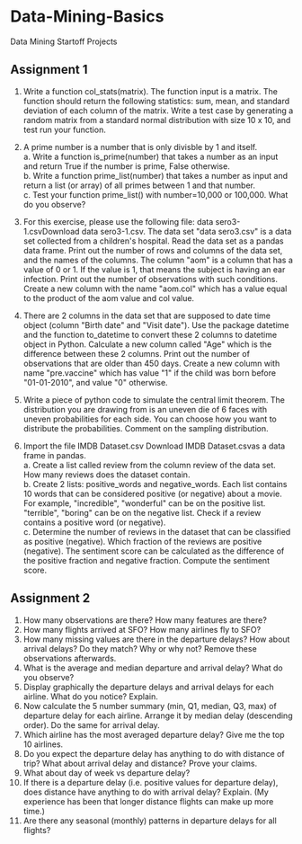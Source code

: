 # Data-Mining-Basics
Data Mining Startoff Projects

## Assignment 1

1. Write a function col_stats(matrix). The function input is a matrix. The function should return the following statistics: sum, mean, and standard deviation of each column of the matrix. 
Write a test case by generating a random matrix from a standard normal distribution with size 10 x 10, and test run your function.

2. A prime number is a number that is only divisble by 1 and itself. </br>
  a. Write a function is_prime(number) that takes a number as an input and return True if the number is prime, False otherwise. </br>
  b. Write a function prime_list(number) that takes a number as input and return a list (or array) of all primes between 1 and that number. </br>
  c. Test your function prime_list() with number=10,000 or 100,000. What do you observe? </br>

3. For this exercise, please use the following file: data sero3-1.csvDownload data sero3-1.csv. The data set "data sero3.csv" is a data set collected from a children's hospital. Read the data set as a pandas data frame. Print out the number of rows and columns of the data set, and the names of the columns. The column "aom" is a column that has a value of 0 or 1. If the value is 1, that means the subject is having an ear infection. Print out the number of observations with such conditions. Create a new column with the name "aom.col" which has a value equal to the product of the aom value and col value.

4. There are 2 columns in the data set that are supposed to date time object (column "Birth date" and "Visit date"). Use the package datetime and the function to_datetime to convert these 2 columns to datetime object in Python. Calculate a new column called "Age" which is the difference between these 2 columns. Print out the number of observations that are older than 450 days. Create a new column with name "pre.vaccine" which has value "1" if the child was born before "01-01-2010", and value "0" otherwise. 

5. Write a piece of python code to simulate the central limit theorem. The distribution you are drawing from is an uneven die of 6 faces with uneven probabilities for each side. You can choose how you want to distribute the probabilities. Comment on the sampling distribution.

6. Import the file IMDB Dataset.csv Download IMDB Dataset.csvas a data frame in pandas. </br>
a. Create a list called review from the column review of the data set. How many reviews does the dataset contain. </br>
b. Create 2 lists: positive_words and negative_words. Each list contains 10 words that can be considered positive (or negative) about a movie. For example, "incredible", "wonderful" can be on the positive list. "terrible", "boring" can be on the negative list. Check if a review contains a positive word (or negative). </br>
c. Determine the number of reviews in the dataset  that can be classified as positive (negative). Which fraction of the reviews are positive (negative). The sentiment score can be calculated as the difference of the positive fraction and negative fraction. Compute the sentiment score. </br>

## Assignment 2

1. How many observations are there? How many features are there?
2. How many flights arrived at SFO? How many airlines fly to SFO?
3. How many missing values are there in the departure delays? How about arrival delays? Do they match? Why or why not? Remove these observations afterwards.
4. What is the average and median departure and arrival delay? What do you observe?
5. Display graphically the departure delays and arrival delays for each airline. What do you notice? Explain.
6. Now calculate the 5 number summary (min, Q1, median, Q3, max) of departure delay for each airline. Arrange it by median delay (descending order). Do the same for arrival delay.
7. Which airline has the most averaged departure delay? Give me the top 10 airlines.
8. Do you expect the departure delay has anything to do with distance of trip? What about arrival delay and distance? Prove your claims.
9. What about day of week vs departure delay?
10. If there is a departure delay (i.e. positive values for departure delay), does distance have anything to do with arrival delay? Explain. (My experience has been that longer distance flights can make up more time.)
11. Are there any seasonal (monthly) patterns in departure delays for all flights?
